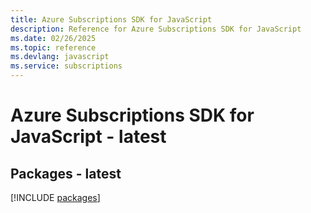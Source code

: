 ```yaml
---
title: Azure Subscriptions SDK for JavaScript
description: Reference for Azure Subscriptions SDK for JavaScript
ms.date: 02/26/2025
ms.topic: reference
ms.devlang: javascript
ms.service: subscriptions
---
```

# Azure Subscriptions SDK for JavaScript - latest
## Packages - latest
[!INCLUDE [packages](subscriptions-index.md)]